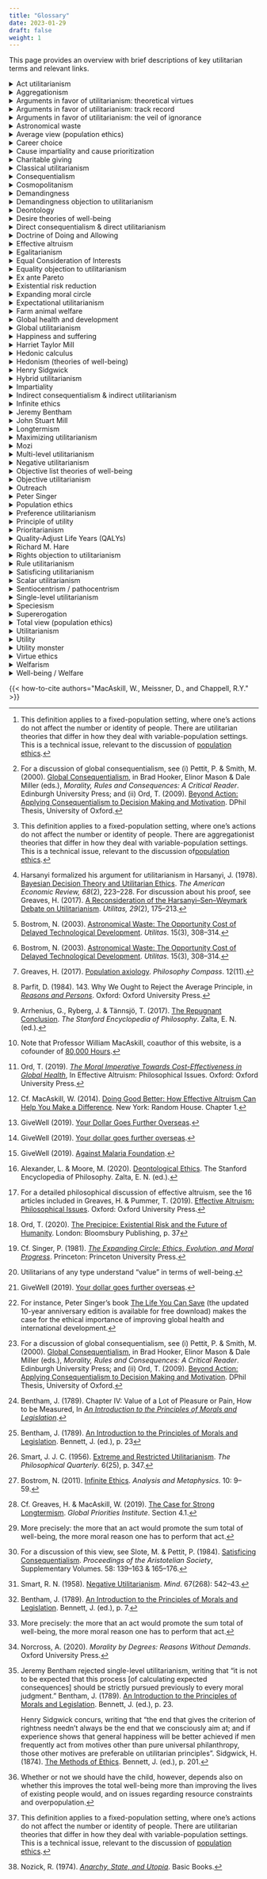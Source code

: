 ```yaml
---
title: "Glossary"
date: 2023-01-29
draft: false
weight: 1
---
```


This page provides an overview with brief descriptions of key utilitarian terms and relevant links.

<details>
<summary>Act utilitarianism<span class="icon"></span></summary>

Act utilitarianism is the view that one morally ought to promote just the sum total of well-being.[^1] Act utilitarianism is the best known version of [direct consequentialism](/types-of-utilitarianism#consequentialism) and is often contrasted with _rule utilitarianism_, an indirect consequentialist view. Contemporary utilitarian philosophers often endorse [global utilitarianism](/types-of-utilitarianism#global-utilitarianism), which emphasizes that utilitarian standards of moral evaluation apply to anything of interest (not just acts).[^2]

</details>

<details>
<summary>Aggregationism<span class="icon"></span></summary>

_→ Main article:_ [_Aggregationism_](/types-of-utilitarianism#aggregationism)

Aggregationism holds that the value of the world is the sum of the values of its parts, where these parts are local phenomena such as experiences, lives, or societies.[^3] When combined with welfarism and the equal consideration of interests, this view implies that we can meaningfully add up the well-being of different individuals, and use this total to determine which trade-offs are worth making. Aggregationism is one of the [four elements of utilitarian ethical theories](/types-of-utilitarianism#the-four-elements-of-utilitarianism).

</details>

<details>
<summary>Arguments in favor of utilitarianism: theoretical virtues<span class="icon"></span></summary>

_→ Main article:_ [_Arguments for utilitarianism_](/arguments-for-utilitarianism)

Utilitarianism has strong theoretical virtues as an ethical theory. It is simple and clear, and it provides concrete implications for how to act in any situation.

</details>

<details>
<summary>Arguments in favor of utilitarianism: track record<span class="icon"></span></summary>

_→ Main article:_ [_Arguments in favor of utilitarianism: Track record_](/introduction-to-utilitarianism#track-record)

Utilitarian moral reasoning has a strong track record of contributing to humanity’s collective moral progress. The classical utilitarians of the 18th and 19th centuries—[Jeremy Bentham](/utilitarian-thinker/jeremy-bentham), [John Stuart Mill](/utilitarian-thinker/john-stuart-mill), and [Henry Sidgwick](/utilitarian-thinker/henry-sidgwick)—had social and political attitudes that were far ahead of their time. While the early proponents of utilitarianism were still far from getting everything right, their utilitarian reasoning led them to escape many of their time’s moral prejudices and develop more enlightened moral views. Utilitarianism enabled Bentham, Mill, and Sidgwick to make better moral “predictions” than those who endorsed alternative moral views. That is, utilitarianism led the early utilitarians to many conclusions which struck people as counterintuitive at the time but which most of us now understand as right. This provides us with some reason to expect that when today's "common sense" moral intuitions conflict with utilitarian conclusions, the latter are more likely to be correct. At the very least, checking our moral and political views against utilitarian principles may help us to avoid and overcome some of our own biases.

</details>

<details>
<summary>Arguments in favor of utilitarianism: the veil of ignorance<span class="icon"></span></summary>

_→ Main article:_ [_Arguments for utilitarianism: The Golden Rule, the Veil of Ignorance, and the Ideal Observer_](/arguments-for-utilitarianism#the-veil-of-ignorance)

Imagine you had to decide how to structure society from behind a [veil of ignorance](https://plato.stanford.edu/entries/original-position/). Behind this veil of ignorance, you know all the facts about each person’s circumstances in society—what their income is, how happy they are, how they are affected by social policies, and their preferences and likes. However, what you do not know is which of these people you are. You only know that you have an _equal chance_ of being any of these people. Imagine, now, that you are trying to act in a rational and self-interested way—you are just trying to do whatever is best for yourself. How would you structure society?

Nobel Prize-winning economist John Harsanyi proved that in this situation you will structure society to promote the sum total of everyone’s well-being.[^4] In other words, if you are rational and acting in self-interest and were put behind the veil of ignorance, you would come to use some version of utilitarianism as the principle to decide about the structure and rules of society.

</details>

<details>
<summary>Astronomical waste<span class="icon"></span></summary>

Oxford philosopher Nick Bostrom [writes that](https://www.nickbostrom.com/astronomical/waste.pdf) “With very advanced technology, a very large population of people living happy lives could be sustained in the accessible region of the universe. For every year that development of such technologies and colonization of the universe is delayed, there is therefore a corresponding opportunity cost: a potential good, lives worth living, is not being realized”.[^5] He coined the term “astronomical waste” to describe this opportunity cost of delayed technological development. Bostrom argues that, despite this large opportunity cost, utilitarians should not aim to maximize the rate of technological progress “but rather that we ought to maximize its safety, i.e. the probability that colonization will eventually occur”.[^6]

See also: [Existential risk reduction](/acting-on-utilitarianism#existential-risk-reduction)

</details>

<details>
<summary>Average view (population ethics)<span class="icon"></span></summary>

_→ Main article:_ [_Average view (population ethics)_](/population-ethics#the-average-view)

The average view of population ethics regards one outcome as better than another if and only if it contains greater average well-being. Since the average view aims only to improve the average well-being level, it disregards—in contrast to [the total view](/population-ethics#the-total-view)—the number of individuals that exist. The average view avoids the [repugnant conclusion](/population-ethics#objecting-to-the-total-view), because it states that reductions in the average well-being level can never be compensated for by adding more people to the population.

However, the average view has very little support among moral philosophers, because it leads to counterintuitive implications which are said to be at least as serious as the repugnant conclusion.[^7] For instance, drawing on the work of Derek Parfit[^8], Gustaf Arrhenius et al. (2017) writes that the average view implies the following: “\[F\]or a population consisting of just one person leading a life at a very negative level of well-being, e.g., a life of constant torture, there is another population which is better even though it contains millions of lives at just a slightly less negative level of well-being”.[^9]

The main alternatives to the average view of population ethics are the [_total view_](/population-ethics#the-total-view) and [_person-affecting views_](/population-ethics#person-affecting-views-and-the-procreative-asymmetry). According to the total view, one outcome is better than another if and only if it contains a greater sum total of well-being, even if that is in virtue of simply having more people. Person-affecting views are a family of views that share the intuition that an act can only be good or bad if it is good or bad _for_ someone. Standard person-affecting views stand in opposition to the total view, since they entail that there is no moral good in bringing new people into existence because nonexistence means there is no one for whom it could be good to be created.

</details>

<details>
<summary>Career choice<span class="icon"></span></summary>

_→ Main article:_ [_Career choice_](/acting-on-utilitarianism#career-choice)

Most of us will spend around 80,000 hours during our lives on our professional careers, and some careers achieve much more good than others. Your choice of career is, therefore, one of the most important moral choices of your life. By using this time to address the most pressing global problems, we can do an enormous amount of good. Yet, it is far from obvious which careers will allow you to do the most good from a utilitarian perspective.

Fortunately, there is research available to help us make more informed choices. The organization [80,000 Hours](https://80000hours.org/)[^10] aims to help people use their careers to solve the world’s most pressing problems. To do this, they research how individuals can maximize the social impact of their careers, create online advice, and support readers who might enter priority areas.

</details>

<details>
<summary>Cause impartiality and cause prioritization<span class="icon"></span></summary>

[Cause impartiality](/utilitarianism-and-practical-ethics#cause-impartiality) is the view that one’s choice of social cause to focus on should depend on, and only on, the expected amount of good that one can do in that cause. Which causes will allow us to do the greatest amount of good by promoting well-being? Finding the answer to that question is called [cause prioritization](/acting-on-utilitarianism#cause-prioritization).

We know that some ways of benefiting individuals do much more good than others. For example, within the cause of [global health and development](/acting-on-utilitarianism#global-health-and-development), some interventions are over 100 times as effective as others.[^11] Furthermore, many researchers believe that the difference in expected impact among _causes_ is as great as the differences among _interventions within a particular cause_. If so, focusing on the very best causes is vastly more impactful than focusing on average ones.

</details>

<details>
<summary>Charitable giving<span class="icon"></span></summary>

_→ Main article:_ [_Charitable giving_](/acting-on-utilitarianism#charitable-giving)

In slogan form, the utilitarian recommendation for using your money to help others is to “give more and give better”. Giving more simply means increasing the proportion of your income you give to charity. Giving better means finding and donating to the organizations that make the best use of your donation.

Citizens of affluent countries are in the richest few percent of the world’s population. By making small sacrifices, those in the affluent world have the power to dramatically improve the lives of others. Due to the extreme inequalities in wealth and income, one can do a lot more good by giving money to those most in need than by spending it on oneself.[^12]

To give better, one can follow the recommendations from organizations such as [GiveWell](https://www.givewell.org/), which conducts exceptionally in-depth charity evaluations. GiveWell’s best-guess estimate is that the most cost-effective charities working in global health can save a child’s life for about $3,000.[^13]

</details>

<details>
<summary>Classical utilitarianism<span class="icon"></span></summary>

_→ Main article:_ [_Classical utilitarianism_](/types-of-utilitarianism#the-two-elements-of-classical-utilitarianism)

Classical utilitarianism is the view that one morally ought to promote just the sum total of happiness over suffering. Classical utilitarianism can be distinguished from the wider utilitarian family of views because it accepts [_hedonism_](/theories-of-wellbeing#hedonism) as a theory of well-being and [_the total view_](/population-ethics#the-total-view) of population ethics.

</details>

<details>
<summary>Consequentialism<span class="icon"></span></summary>

_→ Main article:_ [_Consequentialism_](/types-of-utilitarianism#consequentialism)

Consequentialism is the view that the moral rightness of actions (or rules, policies, etc.) depends on, and only on, the value of their consequences. Thus, to evaluate whether an action is right or wrong, we should look at all its consequences rather than any of its other features. For instance, when breaking a promise has bad consequences—as it usually does—consequentialists consider it wrong to do so. However, breaking a promise is not considered wrong in and of itself. In exceptional cases breaking a promise would be morally permissible or even required, such as when doing so is necessary to save a life.

Consequentialism is one of the [four elements of utilitarian ethical theories](/types-of-utilitarianism#the-four-elements-of-utilitarianism).

_External links:_ [Consequentialism](https://plato.stanford.edu/entries/consequentialism/), Stanford Encyclopedia of Philosophy

</details>

<details>
<summary>Cosmopolitanism<span class="icon"></span></summary>

_→ Main article:_ [_Cosmopolitanism_](/utilitarianism-and-practical-ethics#cosmopolitanism-expanding-the-moral-circle-across-geography)

Moral cosmopolitanism is the view that if you have the means to save a life in a faraway country, doing so matters just as much as saving a life close by in your own country; all lives deserve equal moral consideration, wherever they are.

Utilitarianism accepts moral cosmopolitanism and consequently regards geographical distance and national membership as not intrinsically morally relevant. This means that, by the lights of utilitarianism, we have no grounds for discriminating against someone because of where they live, where they come from, or what nationality they have.

An implication of accepting moral cosmopolitanism is to take [improving global health and development](/acting-on-utilitarianism#global-health-and-development) very seriously as moral priorities.

_External links:_ [Taxonomy of Contemporary Cosmopolitanisms](https://plato.stanford.edu/entries/cosmopolitanism/#TaxoContCosm), Stanford Encyclopedia of Philosophy

</details>

<details>
<summary>Demandingness<span class="icon"></span></summary>

_→ Main article:_ [_Demandingness_](/utilitarianism-and-practical-ethics#demandingness)

Utilitarianism is a very demanding ethical theory: it maintains that any time you can do more to help other people than you can to help yourself, you should do so. For example, if you could sacrifice your life to save the lives of several other people then, other things being equal, according to utilitarianism, you ought to do so.

Though occasions where sacrificing your own life is the best thing to do are rare, utilitarianism is still very demanding in the world today. For example, by [donating to a highly effective global health charity](/acting-on-utilitarianism#charitable-giving), you can save a child’s life for just a few thousand dollars.[^14] As long as such donations benefit others more than a few thousand dollars would benefit yourself—as they almost certainly do, if you are a typical citizen of an affluent country—you ought to donate. Indeed, you likely ought to donate the majority of your lifetime income.

As well as requiring very significant donations, utilitarianism claims that you ought to [choose whatever career will most benefit others](/acting-on-utilitarianism#career-choice), too. This might involve non-profit work, conducting important research, or going into politics or advocacy.

See also: [Demandingness Objection to Utilitarianism](/objections-to-utilitarianism/demandingness)

</details>

<details>
<summary>Demandingness objection to utilitarianism<span class="icon"></span></summary>

_→ Main article:_ [_Demandingness objection to utilitarianism_](/objections-to-utilitarianism/demandingness)

Many critics argue that utilitarianism is too demanding, because it requires us to always act such as to bring about the best outcome. The theory leaves no room for actions that are permissible yet do not bring about the best consequences; this is why some critics claim that utilitarianism is a morality only for saints.

Consider that the money a person spends on dining out could pay for several bednets, each protecting two children in a low-income country from malaria for about two years.[^15] From a utilitarian perspective, the benefit to the person from dining out is much smaller than the benefit to the children from not having malaria, so it would seem the person has acted wrongly in choosing to have a meal out. Analogous reasoning applies to how we use our time: the hours someone spends on social media should apparently be spent volunteering for a charity, or working harder at one’s job to earn more money to donate.

See the article [The Demandingness Objection](/objections-to-utilitarianism/demandingness) on how proponents of utilitarianism might respond to this objection.

</details>

<details>
<summary>Deontology<span class="icon"></span></summary>

According to _deontology_, morality is about following a system of duties and rules, like “Do Not Lie” or “Do Not Steal”. As Larry Alexander and Michael Moore [write](https://plato.stanford.edu/entries/ethics-deontological/): “In contrast to consequentialist theories, deontological theories judge the morality of choices by criteria different from the states of affairs those choices bring about. The most familiar forms of deontology, and also the forms presenting the greatest contrast to consequentialism, hold that some choices cannot be justified by their effects—that no matter how morally good their consequences, some choices are morally forbidden”.[^16]

The main alternatives to deontology are [_consequentialism_](/types-of-utilitarianism#consequentialism), the view that the moral rightness of actions (or rules, policies, etc.) depends on, and only on, the value of their consequences, and [_virtue ethics_](https://plato.stanford.edu/entries/ethics-virtue/), according to which morality is fundamentally about having or developing a virtuous character.

_External links:_ [Deontological Ethics](https://plato.stanford.edu/entries/ethics-deontological/), Stanford Encyclopedia of Philosophy

</details>

<details>
<summary>Desire theories of well-being<span class="icon"></span></summary>

_→ Main article:_ [_Theories of well-being: Desire theories_](/theories-of-wellbeing#desire-theories)

According to desire theories only the satisfaction of desires or preferences matters for an individual’s well-being. The most well known desire theory is preference utilitarianism, the ethical theory on which you ought to promote just the sum total of preference satisfaction over dissatisfaction.

The alternatives to desire theories include [_hedonism_](/theories-of-wellbeing#hedonism), according to which the individual’s conscious experiences determines their well-being, and [_objective list theories_](/theories-of-wellbeing#objective-list-theories), which propose a list of items that constitute well-being, such as conscious experiences, art, knowledge, love, friendship, and more.

</details>

<details>
<summary>Direct consequentialism & direct utilitarianism<span class="icon"></span></summary>

_→ Main article:_ [_Consequentialism_](/types-of-utilitarianism#consequentialism)

According to direct consequentialism, the rightness of an action (or rule, policy, etc.) depends only on its consequences. On this view, to determine the right action in some set of feasible actions, we should directly evaluate the consequences of the actions to see which has the best consequences. The most well known direct consequentialist view is act utilitarianism, which assesses the moral rightness of actions, and only of actions, according to the sum total of well-being they produce.

The alternative to direct consequentialism is indirect consequentialism, according to which we should evaluate the moral status of an action (or rule, policy, etc.) _indirectly_, based on its relationship to something else (such as a rule), whose status is itself assessed in terms of its consequences.

</details>

<details>
<summary>Doctrine of Doing and Allowing<span class="icon"></span></summary>

_→ Main article:_ [_Doctrine of Doing and Allowing_](/utilitarianism-and-practical-ethics#is-there-a-difference-between-doing-and-allowing-harm)

Many non-consequentialists believe there is a morally relevant difference between [_doing harm and allowing harm_](https://plato.stanford.edu/entries/doing-allowing/), even if the consequences of an action or inaction are the same. This position is known as the “Doctrine of Doing and Allowing”, according to which harms caused by actions—by things we actively do—are worse than harms of omission.

However, while consequentialists—including utilitarians—accept that doing harm is typically instrumentally worse than allowing harm, they deny that doing harm is intrinsically worse than allowing harm. Thus, they reject the Doctrine of Doing and Allowing.

</details>

<details>
<summary>Effective altruism<span class="icon"></span></summary>

_→ Main article:_ [_Effective altruism_](/acting-on-utilitarianism#effective-altruism)

Those in the [effective altruism](https://www.effectivealtruism.org/) movement try to figure out, of all the different uses of our resources, which ones will do the most good, impartially considered, and act on that basis. So defined, effective altruism is both a research project—to figure out how to do the most good—and a practical project to implement the best guesses we have about how to do the most good.[^17]

</details>

<details>
<summary>Egalitarianism<span class="icon"></span></summary>

_→ Main article:_ [_Egalitarianism and Distributive Justice_](/near-utilitarian-alternatives#egalitarianism-and-distributive-justice)

Egalitarianism is the view that inequality is bad _in itself_, over and above any instrumental effects it may have on people's well-being.

Egalitarians thus reject [welfarism](/types-of-utilitarianism#welfarism), the view that positive well-being is the only intrinsic good, and negative well-being is the only intrinsic bad.

_External links:_ [Egalitarianism](https://plato.stanford.edu/entries/egalitarianism/), Stanford Encyclopedia of Philosophy

</details>

<details>
<summary>Equal Consideration of Interests<span class="icon"></span></summary>

_→ Main article:_ [_Impartiality and the Equal Consideration of Interests_](/types-of-utilitarianism#impartiality-and-the-equal-consideration-of-interests)

The _equal consideration of interests_ is a distinctively utilitarian conception of impartiality, according to which equal weight must be given to the interests of all individuals. This means treating well-being as equally valuable regardless of when, where, or to whom it occurs.

Alternative views include [prioritarianism](/near-utilitarian-alternatives#prioritarianism) (which gives extra weight to the interests of the worse off) and [partialism](/near-utilitarian-alternatives#egoism-and-partialism) (which abandons impartiality, allowing us to give extra weight to ourselves and the interests of our nearest and dearest).

</details>

<details>
<summary>Equality objection to utilitarianism<span class="icon"></span></summary>

_→ Main article:_ [_Equality objection to utilitarianism_](/objections-to-utilitarianism/equality)

Some argue that utilitarianism conflicts with the ideal of equality. Suppose, for example, that you could choose between two possible distributions of well-being, _Equality_ and _Inequality_: Equality has 1,000 people at well-being level 45, while Inequality has 500 people at 80 well-being and another 500 people at 20 well-being.

By the lights of utilitarianism, only the sum total of well-being determines the goodness of an outcome: it does not matter how that well-being is distributed across people. Since the sum total of well-being is greater in Inequality (= 50) than in Equality (= 45), the unequal outcome is preferable according to utilitarianism. Some philosophers object to the utilitarian view regarding this choice, claiming that the equal distribution of well-being in Equality provides a reason to choose this outcome. On this view, total well-being is not all that matters; equality of distribution also matters. Equality, it is claimed, is an important moral consideration that the utilitarian overlooks.

See the article [The Equality Objection](/objections-to-utilitarianism/equality) on how proponents of utilitarianism might respond to this objection.

</details>

<details>
<summary>Ex ante Pareto<span class="icon"></span></summary>

_→ Main article:_ [_Ex Ante Pareto_](/arguments-for-utilitarianism/#ex-ante-pareto)

A _Pareto_ improvement is better for some people, and worse for none. When the future is uncertain, we can assess an individual’s _ax ante_ interests by reference to their [_expected_ well-being](/types-of-utilitarianism/#expectational-utilitarianism-versus-objective-utilitarianism) (in contrast to their objective interests, which might only be knowable _ex post_, or after the fact). Putting these two concepts together, the _Ex Ante Pareto_ principle holds that, in a choice between two prospects, one is morally preferable to another if it offers a better prospect for some individuals and a worse prospect for none.

(Interestingly, theories may combine _ex post_ welfare evaluations with a broader "expectational" element. For example, _ex post_ [prioritarianism](/near-utilitarian-alternatives/#prioritarianism) assigns extra social value to avoiding bad outcomes (rather than bad _prospects_) for the worst off individuals, but can still assess prospects by their _expected social value_.)

A powerful objection to many non-utilitarian views is that they are committed to violating this Ex Ante Pareto principle in some possible situations, such as when choosing policies from behind a Veil of Ignorance.

See: Harsanyi, J. C. (1955). [Cardinal welfare, individualistic ethics, and interpersonal comparisons of utility](https://www.jstor.org/stable/1827128). _The Journal of Political Economy_, pp. 309–321.
</details>

<details>
<summary>Existential risk reduction<span class="icon"></span></summary>

_→ Main article:_ [_Existential risk reduction_](/acting-on-utilitarianism#existential-risk-reduction)

An existential risk is a risk that threatens the destruction of humanity’s long-term potential—such as all-out nuclear war, or extreme climate change, or an engineered global pandemic.[^18] From a utilitarian perspective (and the perspective of many other moral views), the realization of an existential risk would be uniquely bad and much worse than non-existential catastrophes. Besides the deaths of all 7.8 billion people on this planet, an existential catastrophe would irreversibly deprive humanity of a potentially grand future and preclude trillions of lives to come. Since the stakes involved with existential risks are so large, their mitigation may, therefore, be one of the most important moral issues we face.

_External links:_ [The Precipice: Existential Risk and the Future of Humanity](https://theprecipice.com/), Toby Ord (2020)

</details>

<details>
<summary>Expanding moral circle<span class="icon"></span></summary>

_→ Main article:_ [_The expanding moral circle_](/utilitarianism-and-practical-ethics#the-expanding-moral-circle)

We now recognize that characteristics like race, gender, and sexual orientation do not justify discriminating against individuals or disregarding their suffering. Over time, our society has gradually expanded our moral concern to ever more groups, a trend of moral progress often called the _expanding moral circle_.[^19] But what are the limits of this trend?

Utilitarianism provides a clear response to this question: We should extend our moral concern to all _sentient beings_, meaning every individual capable of experiencing positive or negative conscious states. This includes humans and probably many non-human animals, but not plants or other entities that are non-sentient. This view is sometimes called _sentiocentrism_ as it regards sentience as the characteristic that entitles individuals to moral concern.

A priority for utilitarians may be to help society to continue to widen its moral circle of concern. For instance, we may want to persuade people that they should help not just those in their own country, but also those on the other side of the world; not just those of their own species but all sentient creatures; and not just people currently alive but any people whose lives they can affect, including those in generations to come.

</details>

<details>
<summary>Expectational utilitarianism<span class="icon"></span></summary>

_→ Main article:_ [_Expectational utilitarianism_](/types-of-utilitarianism#expectational-utilitarianism-versus-objective-utilitarianism)

Expectational utilitarianism is the view we should promote _expected_ well-being, as opposed to the well-being an action will _in fact_ produce. Expectational utilitarianism states we should choose the actions with the highest expected value.[^20] The expected value of an action is the sum of the value of each of the potential outcomes multiplied by the probability of that outcome occurring. So, for example, according to expectational utilitarianism, we should choose a 10% chance of saving 1,000 lives over a 50% chance of saving 150 lives because the former option saves an expected 100 lives (= 10% \* 1,000 lives) whereas the latter option saves an expected 75 lives (= 50% \* 150 lives).

The main alternative to expectational utilitarianism is _objective utilitarianism_, on which the rightness of an action depends on the well-being it will _in fact_ produce.

</details>

<details>
<summary>Farm animal welfare<span class="icon"></span></summary>

_→ Main article:_ [_Farm animal welfare_](/acting-on-utilitarianism#farm-animal-welfare)

Improving the welfare of farmed animals should be a high moral priority for utilitarians. The argument for this conclusion is simple: First, [animals matter morally](/utilitarianism-and-practical-ethics#speciesism); second, humans cause a huge amount of unnecessary suffering to animals in factory farms; third, there are easy ways to reduce the number of farmed animals and the severity of their suffering.

</details>

<details>
<summary>Global health and development<span class="icon"></span></summary>

_→ Main article:_ [_Global health and development_](/acting-on-utilitarianism#global-health-and-development)

Efforts in global health and development have a great track record of improving lives, making this cause appear especially tractable. Indeed, the best interventions in global health and development are incredibly cost-effective: [GiveWell](https://www.givewell.org/), a leading organization that conducts in-depth charity evaluations, estimates that top-rated charities can prevent the death of a child from malaria for just a few thousand dollars by providing preventive drugs.[^21] On this basis, global health and development may be considered a particularly high priority cause for utilitarians.[^22]

</details>

<details>
<summary>Global utilitarianism<span class="icon"></span></summary>

_→ Main article:_ [_Global utilitarianism_](/types-of-utilitarianism#global-utilitarianism-versus-hybrid-utilitarianism)

Global utilitarianism is the view that the utilitarian standards of right and wrong can evaluate anything of interest, including actions, motives, rules, virtues, policies, social institutions, etc.

Global utilitarianism assesses the moral nature of, for example, a particular character trait, such as kindness or loyalty, based on the consequences that trait has for the well-being of others—just as act utilitarianism evaluates the rightness of actions. Global utilitarianism's broad focus may help it to explain certain supposedly "non-consequentialist" intuitions.[^23] For instance, it captures the understanding that morality is not just about choosing the right acts but is also about following certain rules and developing a virtuous character.

</details>

<details>
<summary>Happiness and suffering<span class="icon"></span></summary>

_→ Main article:_ [_Theories of well-being: hedonism_](/theories-of-wellbeing#hedonism)

Philosophers commonly use _happiness_ and _suffering_ as shorthand for the terms _positive conscious experience_ and _negative conscious experience,_ respectively. According to ethical hedonists, happiness is the only thing good in and of itself and suffering is the only thing bad in and of itself. The hedonistic conception of happiness is broad: It covers not only paradigmatic instances of sensual pleasure—such as the experiences of eating delicious food or having sex—but also other positively valenced experiences, such as the experiences of solving a problem, reading a novel, or helping a friend.

</details>

<details>
<summary>Harriet Taylor Mill<span class="icon"></span></summary>

_→ Main article:_ [_Harriet Taylor Mill_](/utilitarian-thinker/harriet-taylor-mill)

Harriet Taylor Mill (1807 - 1858) was a British philosopher and women’s rights advocate. A close friend and later wife of John Stuart Mill, she had a profound impact on his thinking and worked in close collaboration with him. Despite her many contributions in books and magazines, most of her writing was only published under her own name after her death.

</details>

<details>
<summary>Hedonic calculus<span class="icon"></span></summary>

[Jeremy Bentham](/utilitarian-thinker/jeremy-bentham) proposed the hedonic calculus, or felicific calculus, as a method to determine the goodness and badness of an action’s consequences.[^24] Bentham suggested that in assessing these consequences, one should take into account their _intensity, duration, certainty, propinquity, fecundity_ (the chance that a pleasure is followed by other ones, a pain by further pains)_, purity_ (the chance that pleasure is followed by pains and vice versa), and _extent_ (the number of persons affected). Applying the hedonic calculus to similarly assess all the alternative actions, would show which one has the best overall consequences, and should therefore be chosen.

However, Bentham was realistic about the limitations of this method, writing that “it is not to be expected that this process \[of calculating expected consequences\] should be strictly pursued previously to every moral judgment”.[^25]

</details>

<details>
<summary>Hedonism (theories of well-being)<span class="icon"></span></summary>

_→ Main article:_ [_Theories of well-being: hedonism_](/theories-of-wellbeing#hedonism)

Hedonism is the view that well-being consists in, and only in, the balance of positive over negative conscious experiences. For hedonism the only things good in and of themselves are the experiences of positive conscious states, such as enjoyment and pleasure; and the only things bad in and of themselves are the experiences of negative conscious states, such as misery and pain.

The hedonistic conception of happiness is broad: It covers not only paradigmatic instances of sensual pleasure—such as the experiences of eating delicious food or having sex—but also other positively valenced experiences, such as the experiences of solving a problem, reading a novel, or helping a friend. Hedonists claim that all these experiences are _intrinsically_ valuable, which means they are valuable in and of themselves. Other goods, such as wealth, health, justice, fairness and equality are also valued by hedonists, but they are valued _instrumentally_. This means they are valued to the extent that they affect the conscious experience of individuals, rather than being valued in and of themselves.

The two main alternatives to hedonism are [_desire theories_](/theories-of-wellbeing#desire-theories), according to which only the satisfaction of desires or preferences matters for an individual’s well-being, and [_objective list theories_](/theories-of-wellbeing#objective-list-theories), which propose a list of items that constitute well-being. This list can include conscious experiences or satisfied preferences, but it rarely stops there; ethicists commonly argue that the objective list includes art, knowledge, love, friendship, and more.

</details>

<details>
<summary>Henry Sidgwick<span class="icon"></span></summary>

_→ Main article:_ [_Henry Sidgwick_](/utilitarian-thinker/henry-sidgwick)

Henry Sidgwick (1838 - 1900) was a British philosopher and economist. One of the classical utilitarians, he wrote one of the most important statements of utilitarianism in his [The Methods of Ethics](https://www.earlymoderntexts.com/assets/pdfs/sidgwick1874.pdf), which was said to be “the best book ever written on ethics”.[^26]

</details>

<details>
<summary>Hybrid utilitarianism<span class="icon"></span></summary>

_→ Main article:_ [_Global vs Hybrid Utilitarianism_](/types-of-utilitarianism#global-utilitarianism-versus-hybrid-utilitarianism)

Hybrid utilitarianism is the view that, while one morally ought to promote just overall well-being, the moral quality of an aim or intention can depend on factors other than whether it promotes overall well-being. In particular, hybrid utilitarians may understand virtue and praise-worthiness as concerning whether the target individual _intends_ good results, in contrast to global utilitarian evaluation of whether the target's intentions _produce_ good results. When the two come into conflict, we should prefer to achieve good results than to merely intend them—so in this sense the hybrid utilitarian agrees with much that the global utilitarian wants to say. Hybridists just hold that there is more to say in addition.

</details>

<details>
<summary>Impartiality<span class="icon"></span></summary>

_→ Main article:_ [_Impartiality_](/types-of-utilitarianism#impartiality)

Impartiality is the view that the identity of individuals is irrelevant to the value of an outcome. Utilitarians accept a conception of impartiality that further entails the _equal consideration of interests_: that is, the claim that equal weight must be given to the interests of all individuals. This means treating well-being as equally valuable regardless of when, where, or to whom it occurs. As a consequence, utilitarianism values the well-being of all individuals equally, regardless of their nationality, gender, [where](/utilitarianism-and-practical-ethics#cosmopolitanism) or [when they live](/utilitarianism-and-practical-ethics#longtermism), or even [their species](/utilitarianism-and-practical-ethics#speciesism).

Impartiality is one of the [four elements of utilitarian ethical theories](/types-of-utilitarianism#the-four-elements-of-utilitarianism).

</details>

<details>
<summary>Indirect consequentialism & indirect utilitarianism<span class="icon"></span></summary>

_→ Main article:_ [_Consequentialism_](/types-of-utilitarianism#consequentialism)

According to indirect consequentialism we should evaluate the moral status of an action _indirectly_, based on its relationship to something else (such as a rule), whose status is itself assessed in terms of its consequences. The most well known indirect consequentialist view is rule utilitarianism, which holds that what makes an action right is that it conforms to the set of rules that would have the best utilitarian consequences if they were generally accepted or followed.

The main alternative to indirect consequentialism is direct consequentialism, according to which the rightness of an action (or rule, policy, etc.) depends only on its consequences.

</details>

<details>
<summary>Infinite ethics<span class="icon"></span></summary>

[In a 2011 paper](https://www.nickbostrom.com/ethics/infinite.html), Nick Bostrom suggests that infinities in ethics may present a problem for aggregative consequentialist theories, including utilitarianism. Bostrom describes this problem as follows: “Modern cosmology teaches that the world might well contain an infinite number of happy and sad people and other candidate value-bearing locations. Aggregative ethics implies that such a world contains an infinite amount of positive value and an infinite amount of negative value. You can affect only a finite amount of good or bad. In standard cardinal arithmetic, an infinite quantity is unchanged by the addition or subtraction of any finite quantity. So it appears you cannot change the value of the world”.[^27]

</details>

<details>
<summary>Jeremy Bentham<span class="icon"></span></summary>

_→ Main article:_ [_Jeremy Bentham_](/utilitarian-thinker/jeremy-bentham)

Jeremy Bentham (1748 - 1832) was a British philosopher and social reformer, who is widely regarded as the founder of classical utilitarianism. His most influential work is [An Introduction to the Principles of Morals and Legislation](https://www.earlymoderntexts.com/assets/pdfs/bentham1780.pdf) (1789).

</details>

<details>
<summary>John Stuart Mill<span class="icon"></span></summary>

_→ Main article:_ [_John Stuart Mill_](/utilitarian-thinker/john-stuart-mill)

John Stuart Mill (1806 - 1873) was a British philosopher and political economist. A student of Jeremy Bentham, Mill promoted the ideas of utilitarianism and liberalism and has been called “the most influential English language philosopher of the nineteenth century”. His most influential works include his books [Utilitarianism](/books/utilitarianism-john-stuart-mill/1) (1863) and [On Liberty](/books/on-liberty-john-stuart-mill/1) (1859).

</details>

<details>
<summary>Longtermism<span class="icon"></span></summary>

_→ Main article:_ [_Longtermism_](/utilitarianism-and-practical-ethics#longtermism)

Strong longtermism is the view that the most important determinant of the value of our actions today is how those actions affect the very long-run future. Strong longtermism is implied by most plausible forms of utilitarianism[^28] if we assume that some of our actions can meaningfully affect the long-term future and that we can estimate which effects are positive and which negative. A key reason why most utilitarians would endorse strong longtermism is that they accept _temporal_ [_impartiality_](/types-of-utilitarianism#impartiality), the view that the well-being of future generations is no less important simply because they are far away in time than the well-being of those alive today.

An implication of strong longtermism is to take [existential risk reduction](/acting-on-utilitarianism#existential-risk-reduction) very seriously as a moral priority.

_External links:_

- Greaves, H. & MacAskill, W. (2019). [The case for strong longtermism](https://globalprioritiesinstitute.org/hilary-greaves-william-macaskill-the-case-for-strong-longtermism/). _Global Priorities Institute Working Paper_, 7.
- Beckstead, N. (2013). [_On the Overwhelming Importance of Shaping the Far-Future_](https://drive.google.com/file/d/0B8P94pg6WYCIc0lXSUVYS1BnMkE/view?resourcekey=0-nk6wM1QIPl0qWVh2z9FG4Q). Ph.D. Dissertation, Rutgers University.

</details>

<details>
<summary>Maximizing utilitarianism<span class="icon"></span></summary>

_→ Main article:_ [_Scalar versus maximizing or satisficing utilitarianism_](/types-of-utilitarianism#scalar-versus-maximizing-or-satisficing-utilitarianism)

Maximizing utilitarianism is the view that within any set of options, the action that produces the most well-being is right, and all other actions are wrong.

Though this is the most common statement of utilitarianism, it may be misleading in some respects. Utilitarians agree that you _ideally_ ought to choose whatever action would best promote overall well-being. That's what you have the _most_ moral reason to do. But they do not recommend blaming you every time you fall short of this ideal. As a result, many utilitarians consider it misleading to take their claims about what ideally ought to be done as providing an account of moral "rightness" or "obligation" in the ordinary sense.

The main alternatives to maximizing utilitarianism include _scalar utilitarianism_, according to which rightness and wrongness are matters of degree[^29], and _satisficing utilitarianism_, which holds that within any set of options, an action is right if it produces _enough_ well-being.[^30]

</details>

<details>
<summary>Mozi<span class="icon"></span></summary>

_→ Main article:_ [_Mozi_](/utilitarian-thinker/mozi)

Mò Dí (墨翟), better known as Mòzǐ or “Master Mò,” flourished c. 430 BCE. in what is now Tengzhou, Shandong Province, China. Likely an artisan by craft, Mò Dí attracted many dedicated followers and founded the philosophical school of Mohism during China’s Warring States Period (475 - 221 BCE)—an early predecessor to utilitarianism.

</details>

<details>
<summary>Multi-level utilitarianism<span class="icon"></span></summary>

_→ Main article:_ [_Multi-level utilitarianism versus single-level utilitarianism_](/types-of-utilitarianism#multi-level-utilitarianism-versus-single-level-utilitarianism)

Multi-level utilitarianism is the view that individuals should usually follow tried-and-tested rules of thumb, or _heuristics_, rather than trying to calculate which action will produce the most well-being. According to multi-level utilitarianism, following, under most circumstances, a set of simple moral heuristics—do not lie, steal, kill, etc.—will lead to the best outcomes overall. Often, we should use the commonsense moral norms and laws of our society as rules of thumb to guide our actions. Following these norms and laws usually leads to good outcomes because they are based on society’s experience of what promotes individual well-being.

Thus, multi-level utilitarianism understands utilitarianism as a _criterion of rightness_, not as a _decision procedure_. A criterion of rightness tells us what it takes for an action (or rule, policy, etc.) to be right or wrong. A decision procedure is something that we use when thinking about what to do.

The main alternative to multi-level utilitarianism is _single-level utilitarianism_, which treats utilitarianism as both a criterion of rightness and a decision procedure.

</details>

<details>
<summary>Negative utilitarianism<span class="icon"></span></summary>

Negative utilitarianism is a version of utilitarianism that assigns either no (at its most extreme) or considerably less (in its moderate form) value to the promotion of happiness relative to the reduction of suffering. One of the earliest academic formulations and critiques of negative utilitarianism was made by R. N. Smart in response to Karl Popper.[^31]

_External links:_

- Smart, J.J.C. (1989). [Negative Utilitarianism](https://doi.org/10.1007/978-94-009-2380-5_3), in D’Agostino F., Jarvie I.C. (eds) _Freedom and Rationality. Boston Studies in the Philosophy of Science_. 117. Springer, Dordrecht.
- Walker, A. D. M. (1974). [Negative Utilitarianism](http://www.jstor.org/stable/2252744). _Mind_, New Series. 83(331): 424–28.
- Acton, H. B. & Watkins, J. W. N. (1963). [Symposium: Negative Utilitarianism](https://www.jstor.org/stable/4106709). _Proceedings of the Aristotelian Society, Supplementary Volumes_ 37: 83–114.

</details>

<details>
<summary>Objective list theories of well-being<span class="icon"></span></summary>

_→ Main article:_ [_Objective list theories of well-being_](/theories-of-wellbeing#objective-list-theories)

Objective list theories propose a list of items that constitute well-being. This list can include conscious experiences or satisfied preferences, but it rarely stops there; ethicists commonly argue that the objective list includes art, knowledge, love, friendship, and more.

The main alternatives to objective list theories include [_hedonism_](/theories-of-wellbeing#hedonism), the view that well-being consists in, and only in, the balance of positive over negative conscious experiences, and [_desire theories_](/theories-of-wellbeing#desire-theories), according to which only the satisfaction of desires or preferences matters for an individual’s well-being.

</details>

<details>
<summary>Objective utilitarianism<span class="icon"></span></summary>

_→ Main article:_ [_Expectation utilitarianism versus objective utilitarianism_](/types-of-utilitarianism#expectational-utilitarianism-versus-objective-utilitarianism)

Objective utilitarianism is the view that the rightness of an action depends on the well-being it will _in fact_ produce, as opposed to the view we should promote _expected_ well-being (i.e. expectational utilitarianism).

</details>

<details>
<summary>Outreach<span class="icon"></span></summary>

_→ Main article:_ [_Outreach_](/acting-on-utilitarianism#outreach)

An effective way of doing good is by inspiring others to try to do more good. Thus, the best course of action for many people may be to develop and promote positive ideas and values, such as those associated with utilitarianism, and be a positive role-model in one’s behavior. By raising awareness of positive ideas and values, it is plausible that you could inspire several people to follow their recommendations. In this way, you will achieve a multiplier effect on your social impact—the people you inspire will do several times as much good as you would have achieved by working directly to solve the most important moral problems. Because many positive ideas and values, including utilitarianism, are still little-known and little understood, there may be a lot of value in promoting them.

</details>

<details>
<summary>Peter Singer<span class="icon"></span></summary>

_→ Main article:_ [_Peter Singer_](/utilitarian-thinker/peter-singer)

Peter Singer (1946) is an Australian moral philosopher and Professor of Bioethics at Princeton University. His work concentrates on issues in applied ethics, in particular our treatment of animals, the ethics of global poverty, and effective altruism. The publication of his 1975 book [Animal Liberation](<https://en.wikipedia.org/wiki/Animal_Liberation_(book)>) helped start the modern animal rights movement.

</details>

<details>
<summary>Population ethics<span class="icon"></span></summary>

_→ Main article:_ [_Population ethics_](/population-ethics)

Population ethics deals with the moral problems that arise when our actions affect who and how many people are born and at what quality of life.

Some of the main theories of population ethics include the [_total view_](/population-ethics#the-total-view), the [_average view_](/population-ethics#the-average-view), and [_person-affecting views_](/population-ethics#person-affecting-views-and-the-procreative-asymmetry). According to the total view, one outcome is better than another if and only if it contains greater total well-being, even if that is in virtue of simply having more people. Similarly, according to the average view, one outcome is better than another if and only if it contains greater average well-being. Person-affecting views are a family of views that share the intuition that an act can only be good/bad if it is good/bad _for_ someone. Standard person-affecting views stand in opposition to the total view since they entail that there is no moral good in bringing new people into existence because nonexistence means there is no one for whom it could be good to be created.

_External links:_

- Greaves, H. (2017). [Population Axiology](https://doi.org/10.1111/phc3.12442). _Philosophy Compass_. 12.
- [The Repugnant Conclusion](https://plato.stanford.edu/archives/spr2017/entries/repugnant-conclusion/). The Stanford Encyclopedia of Philosophy.

</details>

<details>
<summary>Preference utilitarianism<span class="icon"></span></summary>

_→ Main article:_ [_Theories of well-being_](/theories-of-wellbeing)

Preference utilitarianism is the ethical theory on which one ought to promote just the sum total of preference satisfaction over dissatisfaction. In addition to the [four elements](/types-of-utilitarianism#the-four-elements-of-utilitarianism) shared by all utilitarian ethical theories, preference utilitarianism accepts a [desire theory of well-being](/theories-of-wellbeing#desire-theories), according to which only the satisfaction of desires or preferences matters for an individual’s well-being.

Other utilitarians may accept a different theory of well-being, such as hedonism or objective list theory.

</details>

<details>
<summary>Principle of utility<span class="icon"></span></summary>

In his main work _An Introduction to the Principles of Morals and Legislation_, [Jeremy Bentham](/utilitarian-thinker/jeremy-bentham) calls the core idea at the heart of his utilitarian philosophy the _principle of utility_. He describes it as follows: “By the ‘principle of utility’ is meant the principle that approves or disapproves of every action according to the tendency it appears to have to increase or lessen—i.e. to promote or oppose—the happiness of the person or group whose interest is in question”.[^32]

</details>

<details>
<summary>Prioritarianism<span class="icon"></span></summary>

_→ Main article:_ [_Prioritarianism_](/near-utilitarian-alternatives#prioritarianism)

Prioritarianism holds that "benefiting people matters more the worse off these people are."\[\*\] Prioritarians thus reject the utilitarian conception of impartiality that assigns equal weight to everyone's interests (no matter their current level of well-being.)

\[\*\]: Parfit, D. (1997). Equality and Priority. _Ratio_ 10(3): 202–221, p. 213.

_External links:_ [Priority](https://plato.stanford.edu/entries/egalitarianism/#Pri), Stanford Encyclopedia of Philosophy

</details>

<details>
<summary>Quality-Adjust Life Years (QALYs)<span class="icon"></span></summary>

The quality-adjusted life year (QALY) is a measure of the value of health outcomes, taking into account both _quantity_ and _quality_ of life.

When medical resources are scarce, utilitarians (amongst others) will want the resources to be distributed efficiently, i.e. so as to do the most good. While it would be intrusive and impractical to compare different individuals' well-being in any especially fine-grained way, it's important to at least consider the health outcomes of an intervention, such as its effects on one's life expectancy. Note that not all "life-saving" interventions are equal in this regard: to save an eighty year-old's life might really mean to provide them with 5 extra life-years (in expectation), whereas saving a thirty year-old might grant them 50+ extra life-years. This is a big difference in how much health benefit each stands to gain from having their life "saved".

But _quantity_ of life is not the only thing that's relevant: we also care about _quality_ of life. Health economists thus devised the _quality-adjusted life-year_ metric, based on survey data of how most people would weigh trade-offs between different medical conditions and extra years of life. For example, if most people would require at least ten years of life while clinically depressed in order to outweigh the value of one year of life in full health, that suggests they value one life-year of clinical depression as roughly equal to 0.1 QALYs. If given a choice between successfully treating clinical depression for 20 years (i.e., 0.9 \* 20 = 18 QALY gain), or extending someone else's life by 10 years in full health (i.e. 10 QALY gain), these made-up numbers would suggest that the depression treatment was more important.

_External links:_

Sassi, F. (2006) [Calculating QALYs, comparing QALY and DALY calculations](https://doi.org/10.1093/heapol/czl018). _Health Policy Plan_, 21(5): 402–8.  
Singer, P., McKie, J., Kuhse, H., & Richardson, J. (1995). [Double jeopardy and the use of QALYs in health care allocation](http://dx.doi.org/10.1136/jme.21.3.144). _Journal of Medical Ethics_, 21(3): 144–150.  
Chappell, R.Y. (2016). [Against ‘Saving Lives’: Equal Concern and Differential Impact](https://dx.doi.org/10.1111/bioe.12171). _Bioethics_, 30(3): 159–164.

</details>

<details>
<summary>Richard M. Hare<span class="icon"></span></summary>

_→ Main article: [Richard M. Hare](/utilitarian-thinker/richard-hare)_

Richard M. Hare (1919 - 2002) was a British philosopher and Professor at the Universities of Oxford and Florida. One of the most influential moral philosophers of the twentieth century, Hare is most famous for his meta-ethical theory of [prescriptivism](https://plato.stanford.edu/entries/moral-cognitivism/#PreUniPre), which he used to argue for utilitarianism.

</details>

<details>
<summary>Rights objection to utilitarianism<span class="icon"></span></summary>

_→ Main article:_ [_Rights objection to utilitarianism_](/objections-to-utilitarianism/rights)

According to commonsense morality and many non-utilitarian theories, there are certain _moral constraints_ you should never, or rarely, violate. These constraints are expressed in moral rules like “do not lie!” and “do not kill!”. These rules are intuitively very plausible. This presents a problem for utilitarianism. The reason for this is that utilitarianism not only specifies which outcomes are best⁠—those having the highest overall level of well-being⁠—but also says that it would be wrong to fail to realize these outcomes.

Sometimes, realizing the best outcome may require violating moral constraints⁠ against harming others⁠—that is, violating their rights. For example, suppose there were five people waiting for an organ transplant and that you could save their lives if you killed one other person to harvest their organs. Intuitively, we would regard this as wrong, but it seems that utilitarianism would regard this as morally required.

See the article [The Rights Objection](/objections-to-utilitarianism/rights) on how proponents of utilitarianism might respond to this objection.

</details>

<details>
<summary>Rule utilitarianism<span class="icon"></span></summary>

Rule utilitarianism is the view that what makes an action right is that it conforms to the set of rules that would have the best utilitarian consequences if they were generally accepted or followed. Since an action’s morality depends only on its conformity to a rule, rather than its own consequences, rule utilitarianism is a form of [indirect consequentialism](/types-of-utilitarianism#consequentialism).

The main alternative to rule utilitarianism is _act utilitarianism_, a direct consequentialist view, which directly assesses the moral rightness of (and only of) actions by looking at their consequences.

_External links:_ [Rule consequentialism](https://plato.stanford.edu/entries/consequentialism-rule/), Stanford Encyclopedia of Philosophy

</details>

<details>
<summary>Satisficing utilitarianism<span class="icon"></span></summary>

_→ Main article:_ [_Scalar versus maximizing or satisficing utilitarianism_](/types-of-utilitarianism#reconstructing-rightness-maximizing-satisficing-and-scalar-utilitarianism)

Satisficing utilitarianism is the view that within any set of options, an action is right if it produces _enough_ well-being.

However, this proposal has some problems and has not found wide support. To see this, suppose that Sophie could save no one, or save 999 people at great personal sacrifice, or save 1,000 people at even greater personal sacrifice. From the utilitarian’s perspective, we still want to say there is reason to save the 1,000 people over the 999 people; labeling both actions as _right_ would risk ignoring the important moral difference between these two options.

The main alternatives to satisficing utilitarianism are _scalar utilitarianism_, according to which rightness and wrongness are matters of degree[^33], and _maximizing utilitarianism_, the view that within any set of options, the action that produces the most well-being is right, and all other actions are wrong.

_External links:_

- Bradley, B. (2006). [Against Satisficing Consequentialism](https://doi.org/10.1017/S0953820806001877). _Utilitas_, 18(2): 97–108.
- Chappell, R.Y. (2019). [Willpower Satisficing](https://dx.doi.org/10.1111/nous.12213). _Noûs_ 53 (2): 251–265.
- Slote, M. & Pettit, P. (1984). [Satisficing Consequentialism](https://www.princeton.edu/~ppettit/papers/1984/Satisficing%20Consequentialism.pdf). _Proceedings of the Aristotelian Society_, Supplementary Volumes. 58: 139–163 & 165–176.

</details>

<details>
<summary>Scalar utilitarianism<span class="icon"></span></summary>

_→ Main article:_ [_Scalar versus maximizing or satisficing utilitarianism_](/types-of-utilitarianism#scalar-versus-maximizing-or-satisficing-utilitarianism)

Scalar utilitarianism is the view that moral evaluation is a matter of degree: the more that an act would promote the sum total of well-being, the more moral reason one has to perform that act.[^34] On this view, there is no fundamental, sharp distinction between 'right' and 'wrong' actions, just a continuous scale from morally better to worse.

The main alternatives to scalar utilitarianism are _maximizing utilitarianism_, the view that within any set of options, the action that produces the most well-being is right, and all other actions are wrong, and _satisficing utilitarianism_, according to which within any set of options, an action is right if it produces _enough_ well-being.

_External links:_

- Sinhababu, N. (2018). [Scalar Consequentialism the Right Way](https://link.springer.com/article/10.1007%2Fs11098-017-0998-y). _Philosophical Studies_. 175: 3131–3144.
- Norcross, A. (2006). [The Scalar Approach to Utilitarianism](https://onlinelibrary.wiley.com/doi/10.1002/9780470776483.ch15). In West, H. (ed.), _The Blackwell Guide to Mill's Utilitarianism_. Hoboken, New Jersey: Wiley-Blackwell. pp. 217–232.

</details>

<details>
<summary>Sentiocentrism / pathocentrism<span class="icon"></span></summary>

_→ Main article:_ [_The expanding moral circle_](/utilitarianism-and-practical-ethics#the-expanding-moral-circle)

Sentiocentrism, or pathocentrism, is the view that we should extend our moral concern to all _sentient beings_, meaning every individual capable of experiencing positive or negative conscious states. Sentience is seen as the characteristic that entitles individuals to moral concern. This includes humans and probably many non-human animals, but not plants or other entities that are non-sentient.

Many consequentialist views, including utilitarianism, accept sentiocentrism. As a result, these views tend to reject [_speciesism_](https://www.animal-ethics.org/ethics-animals-section/speciesism/), the practice of giving some sentient individuals less moral consideration than others based on their species membership.

The main alternatives to sentiocentrism are _anthropocentrism_, the view that human beings deserve (overwhelmingly) greater moral concern than other beings, and _biocentrism_, which extends equal moral consideration to all living beings, including non-sentient ones like plants.

</details>

<details>
<summary>Single-level utilitarianism<span class="icon"></span></summary>

_→ Main article:_ [_Multi-level utilitarianism versus single-level utilitarianism_](/types-of-utilitarianism#multi-level-utilitarianism-versus-single-level-utilitarianism)

Single-level utilitarianism is the view that utilitarianism should be understood as both a criterion of rightness and a decision procedure. A criterion of rightness tells us what it takes for an action (or rule, policy, etc.) to be right or wrong. A decision procedure is something that we use when thinking about what to do.

To our knowledge, no one has ever defended single-level utilitarianism, including the classical utilitarians.[^35] Deliberately calculating the expected consequences of all our actions is error-prone and risks falling into decision paralysis.

The main alternative to single-level utilitarianism is _multi-level utilitarianism_, the view that individuals should usually follow tried-and-tested rules of thumb, or _heuristics_, rather than trying to calculate which action will produce the most well-being. Thus, multi-level utilitarianism understands utilitarianism as a criterion of rightness, not as a decision procedure.

_External links:_

- Hare, R.M. (1981). Chapters 1–3, [_Moral Thinking: Its Methods, Levels, and Point_](https://oxford.universitypressscholarship.com/view/10.1093/0198246609.001.0001/acprof-9780198246602). Oxford: Oxford University Press.
- Roger Crisp (1997). [_Routledge Philosophy Guidebook to Mill on Utilitarianism_](https://philpapers.org/rec/CRIRPG-2). Routledge, pp. 105–112.

</details>

<details>
<summary>Speciesism<span class="icon"></span></summary>

_→ Main article:_ [_Speciesism_](/utilitarianism-and-practical-ethics#speciesism)

Since utilitarianism accepts [impartiality](/types-of-utilitarianism#impartiality), it considers not only the well-being of humans but also the well-being of non-human animals. Consequently, utilitarianism rejects [_speciesism_](https://www.animal-ethics.org/ethics-animals-section/speciesism/), the practice of giving individuals less moral consideration than others based on their species membership. To give individuals moral consideration is simply to consider how one’s behavior will affect them, whether by action or omission.

Consequently, rejecting speciesism entails giving _equal moral consideration_ to the well-being of all individuals but does not entail treating all species equally. Species membership is not morally relevant _in itself_, but individuals belonging to different species may differ in other ways that do matter morally. In particular, it is likely that individuals from different species do not have the same capacity for conscious experience—for instance, because of the differing numbers of neurons in their brains. Since utilitarians believe that [only sentience matters morally in itself](/utilitarianism-and-practical-ethics#the-expanding-moral-circle), the utilitarian concern for individuals is proportional to their capacity for conscious experience. It is perfectly consistent with a rejection of speciesism to say we should equally consider the well-being of a fish and a chimpanzee, without implying that they have the capacity to suffer to the same degree and deserve equal treatment.

An implication of rejecting speciesism is to take improving [farm animal welfare](/acting-on-utilitarianism#farm-animal-welfare) very seriously as a moral priority.

</details>

<details>
<summary>Supererogation<span class="icon"></span></summary>

_→ Main article:_ [_Demandingness_](/utilitarianism-and-practical-ethics#demandingness)

Many ethical theories posit that some actions are _supererogatory_; that is, they are morally good but not required. In contrast, most consequentialist theories, including utilitarianism, deny that supererogatory actions exist. Utilitarianism requires us to always act such as to bring about the best outcome. The theory leaves no room for actions that are permissible yet do not bring about the best consequences. Any time you can do more to help other people than you can to help yourself, you should do so. For example, if you could sacrifice your life to save the lives of several other people, then, other things being equal, according to utilitarianism, you ought to do so. This makes utilitarianism a very [demanding](/objections-to-utilitarianism/demandingness) ethical theory.

_External links:_ [Supererogation](https://plato.stanford.edu/entries/supererogation/), Stanford Encyclopedia of Philosophy

</details>

<details>
<summary>Total view (population ethics)<span class="icon"></span></summary>

_→ Main article:_ [_Total view (population ethics)_](/population-ethics#the-total-view)

The total view of population ethics regards one outcome as better than another if and only if it contains greater total well-being, even if that is in virtue of simply having more people.

Importantly, one population may have greater total well-being than another in virtue of having more people. One way to calculate this total is to multiply the number of individuals with their average quality of life. For example, the total view regards a world with 100 inhabitants at average well-being level 10 as just as good as another world with 200 inhabitants at well-being level 5—both worlds contain 1,000 units of well-being.

Thus, the total view implies that we can improve the world in two ways: either we improve the quality of life of existing people or we increase the number of people living positive lives. So, for example, the total view regards having a child that lives a happy and fulfilled life as something that makes the world better, other things being equal, since it adds to the total sum of well-being.[^36] In practice, there are often trade-offs between making existing people happier and creating additional happy people. On a planet with limited resources, adding more people to an already large population may at some point diminish the quality of life of everyone else severely enough that total well-being decreases.

The total view’s foremost practical implication is [giving great importance](/utilitarianism-and-practical-ethics#longtermism) to ensuring the long-term flourishing of civilization. Since the total well-being enjoyed by all future people is potentially enormous, according to the total view, the [mitigation of existential risks](/acting-on-utilitarianism#existential-risk-reduction)—which threaten to destroy this immense future value—is one of the principal moral issues facing humanity.

The main alternatives to the total view are the [_average view_](/population-ethics#the-average-view), according to which one outcome is better than another if and only if it contains greater average well-being, and [_person-affecting views_](/population-ethics#person-affecting-views-and-the-procreative-asymmetry), a family of views that share the intuition that an act can only be good/bad if it is good/bad _for_ someone. Standard person-affecting views stand in opposition to the total view since they entail that there is no moral good in bringing new people into existence because nonexistence means there is no one for whom it could be good to be created.

_External links:_

Greaves, H. (2017). [Population Axiology](https://doi.org/10.1111/phc3.12442). _Philosophy Compass_. 12.

[The Repugnant Conclusion](https://plato.stanford.edu/archives/spr2017/entries/repugnant-conclusion/), The Stanford Encyclopedia of Philosophy

</details>

<details>
<summary>Utilitarianism<span class="icon"></span></summary>

_→ Main article:_ [_Utilitarianism_](/introduction-to-utilitarianism#explaining-what-utilitarianism-is)

Utilitarianism is the view that one morally ought to promote just the sum total of well-being.[^37] The four elements shared by all utilitarian theories include (i) [consequentialism](/types-of-utilitarianism#consequentialism), (ii) [welfarism](/types-of-utilitarianism#welfarism), (iii) [impartiality](/types-of-utilitarianism#impartiality), and (iv) [aggregationism](/types-of-utilitarianism#aggregationism).

</details>

<details>
<summary>Utility<span class="icon"></span></summary>

In philosophy, the term _utility_ refers to a measure of moral value. Traditionally, utility was used to denote related concepts such as well-being, happiness, and pleasure, which are the fundamental units of value in utilitarian ethics.

In contemporary contexts, utility is predominantly used as an economic concept (as in “utility function”) to describe a person’s preference ordering over a set of alternatives.

</details>

<details>
<summary>Utility monster<span class="icon"></span></summary>

The utility monster is a thought experiment devised by Robert Nozick to criticize utilitarianism.[^38] Nozick imagines a hypothetical being, the utility monster, which has the capacity for generating much higher levels of well-being than anyone else. From a utilitarian perspective, Nozick writes, the existence of such a being would require providing it with immense resources to increase its well-being, even at significant sacrifice to others.

For a utilitarian critique, see:

Chappell, R.Y. (2021). [Negative Utility Monsters](https://dx.doi.org/10.1017/s0953820821000169). _Utilitas_ 33 (4): 417-421.

</details>

<details>
<summary>Virtue ethics<span class="icon"></span></summary>

According to virtue ethics, morality is fundamentally about having or developing a virtuous character.

The main alternatives to virtue ethics are [_consequentialism_](https://plato.stanford.edu/entries/consequentialism/), according to which what fundamentally matters is promoting good consequences, and [_deontology_](https://plato.stanford.edu/entries/ethics-deontological/), which views morality as being about following a system of duties and rules, like “Do Not Lie” or “Do Not Steal”.

_External links:_ [Virtue Ethics](https://plato.stanford.edu/entries/ethics-virtue/), The Stanford Encyclopedia of Philosophy

</details>

<details>
<summary>Welfarism<span class="icon"></span></summary>

_→ Main article:_ [_Welfarism_](/types-of-utilitarianism#welfarism)

Welfarism is the view that only the _welfare_ (also called _well-being_) of individuals determines how good a particular state of the world is. Philosophers use the term well-being to describe everything that is good for a person in itself, as opposed to things only instrumentally good for a person. For example, money can buy many useful things and is thus good for a person instrumentally, but it is not a component of their well-being.

Welfarism is one of the [four elements of utilitarian ethical theories](/types-of-utilitarianism#the-four-elements-of-utilitarianism).

There are various types of welfarism, each of which regards different things as the constituents of well-being. The three most prevalent welfarist theories are [_hedonism_](/theories-of-wellbeing#hedonism), [_desire theories_](/theories-of-wellbeing#desire-theories), and [_objective list theories_](/theories-of-wellbeing#objective-list-theories).

_External links:_ [Welfarism](https://plato.stanford.edu/entries/well-being/#Wel), The Stanford Encyclopedia of Philosophy

</details>

<details>
<summary>Well-being / Welfare<span class="icon"></span></summary>

_→ Main article:_ [_Theories of Well-Being_](/theories-of-wellbeing)

Philosophers use the term well-being to describe everything that is good for a person in itself, as opposed to things only instrumentally good for a person. For example, money can buy many useful things and is thus good for a person instrumentally, but it is not a component of their well-being.

_External links:_ [Well-being](https://plato.stanford.edu/entries/well-being/), The Stanford Encyclopedia of Philosophy

</details>

{{< how-to-cite authors="MacAskill, W., Meissner, D., and Chappell, R.Y." >}}

[^1]: This definition applies to a fixed-population setting, where one’s actions do not affect the number or identity of people. There are utilitarian theories that differ in how they deal with variable-population settings. This is a technical issue, relevant to the discussion of [population ethics](/population-ethics).
[^2]: For a discussion of global consequentialism, see (i) Pettit, P. & Smith, M. (2000). [Global Consequentialism](https://philarchive.org/archive/PETGC), in Brad Hooker, Elinor Mason & Dale Miller (eds.), _Morality, Rules and Consequences: A Critical Reader_. Edinburgh University Press; and (ii) Ord, T. (2009). [Beyond Action: Applying Consequentialism to Decision Making and Motivation](https://drive.google.com/open?id=0B4kMPIEI5Mb8S201Wl85NTN1UHc). DPhil Thesis, University of Oxford.
[^3]: This definition applies to a fixed-population setting, where one’s actions do not affect the number or identity of people. There are aggregationist theories that differ in how they deal with variable-population settings. This is a technical issue, relevant to the discussion of[population ethics](/population-ethics).
[^4]:
    Harsanyi formalized his argument for utilitarianism in Harsanyi, J. (1978). [Bayesian Decision Theory and Utilitarian Ethics](http://www.jstor.org/stable/1816692). _The American Economic Review,_ _68_(2), 223–228.
    For discussion about his proof, see Greaves, H. (2017). [A Reconsideration of the Harsanyi–Sen–Weymark Debate on Utilitarianism](https://www.cambridge.org/core/journals/utilitas/article/reconsideration-of-the-harsanyisenweymark-debate-on-utilitarianism/45B191ED9B7BE4ACF598B49A74DCDF0E). _Utilitas,_ _29_(2), 175–213.

[^5]: Bostrom, N. (2003). [Astronomical Waste: The Opportunity Cost of Delayed Technological Development](https://www.nickbostrom.com/astronomical/waste.pdf). _Utilitas_. 15(3), 308–314.
[^6]: Bostrom, N. (2003). [Astronomical Waste: The Opportunity Cost of Delayed Technological Development](https://www.nickbostrom.com/astronomical/waste.pdf). _Utilitas_. 15(3), 308–314.
[^7]: Greaves, H. (2017). [Population axiology](https://doi.org/10.1111/phc3.12442). _Philosophy Compass_. 12(11).
[^8]: Parfit, D. (1984). 143. Why We Ought to Reject the Average Principle, in _[Reasons and Persons](https://en.wikipedia.org/wiki/Reasons_and_Persons)_. Oxford: Oxford University Press.
[^9]: Arrhenius, G., Ryberg, J. & Tännsjö, T. (2017). [The Repugnant Conclusion](https://plato.stanford.edu/archives/spr2017/entries/repugnant-conclusion/). _The Stanford Encyclopedia of Philosophy_. Zalta, E. N. (ed.).
[^10]: Note that Professor William MacAskill, coauthor of this website, is a cofounder of [80,000 Hours](https://80000hours.org/).
[^11]: Ord, T. (2019). _[The Moral Imperative Towards Cost-Effectiveness in Global Health](https://www.givingwhatwecan.org/research/the-moral-imperative-towards-cost-effectiveness/)_, In Effective Altruism: Philosophical Issues. Oxford: Oxford University Press.
[^12]: Cf. MacAskill, W. (2014). [Doing Good Better: How Effective Altruism Can Help You Make a Difference](https://www.effectivealtruism.org/doing-good-better/). New York: Random House. Chapter 1.
[^13]: GiveWell (2019). [Your Dollar Goes Further Overseas](https://www.givewell.org/giving101/Your-dollar-goes-further-overseas).
[^14]: GiveWell (2019). [Your dollar goes further overseas](https://www.givewell.org/giving101/Your-dollar-goes-further-overseas).
[^15]: GiveWell (2019). [Against Malaria Foundation](https://www.givewell.org/charities/amf).
[^16]: Alexander, L. & Moore, M. (2020). [Deontological Ethics](https://plato.stanford.edu/archives/win2020/entries/ethics-deontological/). The Stanford Encyclopedia of Philosophy. Zalta, E. N. (ed.).
[^17]: For a detailed philosophical discussion of effective altruism, see the 16 articles included in Greaves, H. & Pummer, T. (2019). [Effective Altruism: Philosophical Issues](https://oxford.universitypressscholarship.com/view/10.1093/oso/9780198841364.001.0001/oso-9780198841364). Oxford: Oxford University Press.
[^18]: Ord, T. (2020). [The Precipice: Existential Risk and the Future of Humanity](https://theprecipice.com/). London: Bloomsbury Publishing, p. 37
[^19]: Cf. Singer, P. (1981). _[The Expanding Circle: Ethics, Evolution, and Moral Progress](https://press.princeton.edu/books/paperback/9780691150697/the-expanding-circle)_. Princeton: Princeton University Press.
[^20]: Utilitarians of any type understand “value” in terms of well-being.
[^21]: GiveWell (2019). [Your dollar goes further overseas](https://www.givewell.org/giving101/Your-dollar-goes-further-overseas).
[^22]: For instance, Peter Singer’s book [The Life You Can Save](https://www.thelifeyoucansave.org/the-book/) (the updated 10-year anniversary edition is available for free download) makes the case for the ethical importance of improving global health and international development.
[^23]: For a discussion of global consequentialism, see (i) Pettit, P. & Smith, M. (2000). [Global Consequentialism](https://philarchive.org/archive/PETGC), in Brad Hooker, Elinor Mason & Dale Miller (eds.), _Morality, Rules and Consequences: A Critical Reader_. Edinburgh University Press; and (ii) Ord, T. (2009). [Beyond Action: Applying Consequentialism to Decision Making and Motivation](https://drive.google.com/open?id=0B4kMPIEI5Mb8S201Wl85NTN1UHc). DPhil Thesis, University of Oxford.
[^24]: Bentham, J. (1789). Chapter IV: Value of a Lot of Pleasure or Pain, How to be Measured, In _[An Introduction to the Principles of Morals and Legislation](https://www.earlymoderntexts.com/assets/pdfs/bentham1780.pdf)_.
[^25]: Bentham, J. (1789). [An Introduction to the Principles of Morals and Legislation](https://www.earlymoderntexts.com/assets/pdfs/bentham1780.pdf). Bennett, J. (ed.), p. 23
[^26]: Smart, J. J. C. (1956). [Extreme and Restricted Utilitarianism](http://personal.lse.ac.uk/robert49/teaching/mm/articles/Smart_1956Utilitarianism.pdf). _The Philosophical Quarterly_. 6(25), p. 347.
[^27]: Bostrom, N. (2011). [Infinite Ethics](https://www.nickbostrom.com/ethics/infinite.html). _Analysis and Metaphysics_. 10: 9–59.
[^28]: Cf. Greaves, H. & MacAskill, W. (2019). [The Case for Strong Longtermism](https://globalprioritiesinstitute.org/hilary-greaves-william-macaskill-the-case-for-strong-longtermism/). _Global Priorities Institute_. Section 4.1.
[^29]: More precisely: the more that an act would promote the sum total of well-being, the more moral reason one has to perform that act.
[^30]: For a discussion of this view, see Slote, M. & Pettit, P. (1984). [Satisficing Consequentialism](https://www.princeton.edu/~ppettit/papers/1984/Satisficing%20Consequentialism.pdf). _Proceedings of the Aristotelian Society_, Supplementary Volumes. 58: 139–163 & 165–176.
[^31]: Smart, R. N. (1958). [Negative Utilitarianism](https://doi.org/10.1093/mind/LXVII.268.542). _Mind_. 67(268): 542–43.
[^32]: Bentham, J. (1789). [An Introduction to the Principles of Morals and Legislation](https://www.earlymoderntexts.com/assets/pdfs/bentham1780.pdf). Bennett, J. (ed.), p. 7.
[^33]: More precisely: the more that an act would promote the sum total of well-being, the more moral reason one has to perform that act.
[^34]: Norcross, A. (2020). _Morality by Degrees: Reasons Without Demands_. Oxford University Press.
[^35]:
    Jeremy Bentham rejected single-level utilitarianism, writing that “it is not to be expected that this process [of calculating expected consequences] should be strictly pursued previously to every moral judgment.” Bentham, J. (1789). [An Introduction to the Principles of Morals and Legislation](https://www.earlymoderntexts.com/assets/pdfs/bentham1780.pdf). Bennett, J. (ed.), p. 23.

    Henry Sidgwick concurs, writing that “the end that gives the criterion of rightness needn’t always be the end that we consciously aim at; and if experience shows that general happiness will be better achieved if men frequently act from motives other than pure universal philanthropy, those other motives are preferable on utilitarian principles”. Sidgwick, H. (1874). [The Methods of Ethics](https://www.earlymoderntexts.com/assets/pdfs/sidgwick1874.pdf). Bennett, J. (ed.), p. 201.

[^36]: Whether or not we should have the child, however, depends also on whether this improves the total well-being more than improving the lives of existing people would, and on issues regarding resource constraints and overpopulation.
[^37]: This definition applies to a fixed-population setting, where one’s actions do not affect the number or identity of people. There are utilitarian theories that differ in how they deal with variable-population settings. This is a technical issue, relevant to the discussion of [population ethics](/population-ethics).
[^38]: Nozick, R. (1974). _[Anarchy, State, and Utopia](https://en.wikipedia.org/wiki/Anarchy,_State,_and_Utopia)_. Basic Books.
